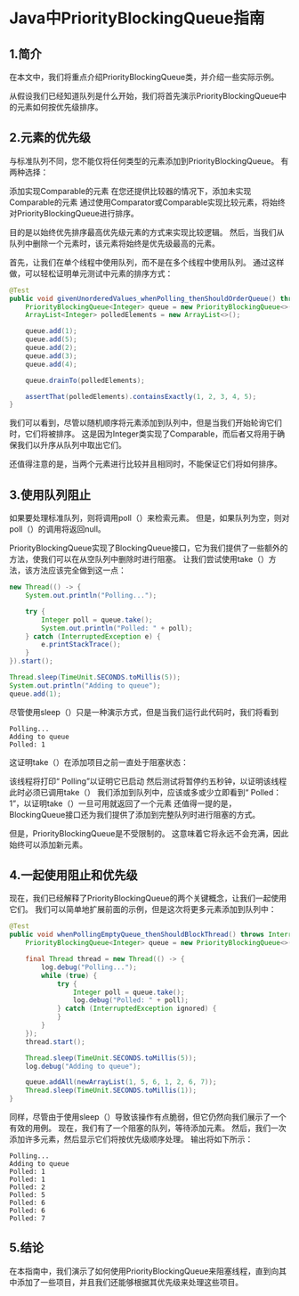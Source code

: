 # Java中PriorityBlockingQueue指南

## 1.简介
在本文中，我们将重点介绍PriorityBlockingQueue类，并介绍一些实际示例。

从假设我们已经知道队列是什么开始，我们将首先演示PriorityBlockingQueue中的元素如何按优先级排序。

## 2.元素的优先级
与标准队列不同，您不能仅将任何类型的元素添加到PriorityBlockingQueue。 有两种选择：

添加实现Comparable的元素
在您还提供比较器的情况下，添加未实现Comparable的元素
通过使用Comparator或Comparable实现比较元素，将始终对PriorityBlockingQueue进行排序。

目的是以始终优先排序最高优先级元素的方式来实现比较逻辑。 然后，当我们从队列中删除一个元素时，该元素将始终是优先级最高的元素。

首先，让我们在单个线程中使用队列，而不是在多个线程中使用队列。 通过这样做，可以轻松证明单元测试中元素的排序方式：

```java
@Test
public void givenUnorderedValues_whenPolling_thenShouldOrderQueue() throws InterruptedException {
    PriorityBlockingQueue<Integer> queue = new PriorityBlockingQueue<>();
    ArrayList<Integer> polledElements = new ArrayList<>();

    queue.add(1);
    queue.add(5);
    queue.add(2);
    queue.add(3);
    queue.add(4);

    queue.drainTo(polledElements);

    assertThat(polledElements).containsExactly(1, 2, 3, 4, 5);
}
```

我们可以看到，尽管以随机顺序将元素添加到队列中，但是当我们开始轮询它们时，它们将被排序。 这是因为Integer类实现了Comparable，而后者又将用于确保我们以升序从队列中取出它们。

还值得注意的是，当两个元素进行比较并且相同时，不能保证它们将如何排序。

## 3.使用队列阻止
如果要处理标准队列，则将调用poll（）来检索元素。 但是，如果队列为空，则对poll（）的调用将返回null。

PriorityBlockingQueue实现了BlockingQueue接口，它为我们提供了一些额外的方法，使我们可以在从空队列中删除时进行阻塞。 让我们尝试使用take（）方法，该方法应该完全做到这一点：

```java
new Thread(() -> {
    System.out.println("Polling...");

    try {
        Integer poll = queue.take();
        System.out.println("Polled: " + poll);
    } catch (InterruptedException e) {
        e.printStackTrace();
    }
}).start();

Thread.sleep(TimeUnit.SECONDS.toMillis(5));
System.out.println("Adding to queue");
queue.add(1);
```

尽管使用sleep（）只是一种演示方式，但是当我们运行此代码时，我们将看到

```
Polling...
Adding to queue
Polled: 1
```

这证明take（）在添加项目之前一直处于阻塞状态：

该线程将打印“ Polling”以证明它已启动
然后测试将暂停约五秒钟，以证明该线程此时必须已调用take（）
我们添加到队列中，应该或多或少立即看到“ Polled：1”，以证明take（）一旦可用就返回了一个元素
还值得一提的是，BlockingQueue接口还为我们提供了添加到完整队列时进行阻塞的方式。

但是，PriorityBlockingQueue是不受限制的。 这意味着它将永远不会充满，因此始终可以添加新元素。

## 4.一起使用阻止和优先级
现在，我们已经解释了PriorityBlockingQueue的两个关键概念，让我们一起使用它们。 我们可以简单地扩展前面的示例，但是这次将更多元素添加到队列中：

```java
@Test
public void whenPollingEmptyQueue_thenShouldBlockThread() throws InterruptedException {
    PriorityBlockingQueue<Integer> queue = new PriorityBlockingQueue<>();

    final Thread thread = new Thread(() -> {
        log.debug("Polling...");
        while (true) {
            try {
                Integer poll = queue.take();
                log.debug("Polled: " + poll);
            } catch (InterruptedException ignored) {
            }
        }
    });
    thread.start();

    Thread.sleep(TimeUnit.SECONDS.toMillis(5));
    log.debug("Adding to queue");

    queue.addAll(newArrayList(1, 5, 6, 1, 2, 6, 7));
    Thread.sleep(TimeUnit.SECONDS.toMillis(1));
} 
```

同样，尽管由于使用sleep（）导致该操作有点脆弱，但它仍然向我们展示了一个有效的用例。 现在，我们有了一个阻塞的队列，等待添加元素。 然后，我们一次添加许多元素，然后显示它们将按优先级顺序处理。 输出将如下所示：

```
Polling...
Adding to queue
Polled: 1
Polled: 1
Polled: 2
Polled: 5
Polled: 6
Polled: 6
Polled: 7
```

## 5.结论
在本指南中，我们演示了如何使用PriorityBlockingQueue来阻塞线程，直到向其中添加了一些项目，并且我们还能够根据其优先级来处理这些项目。